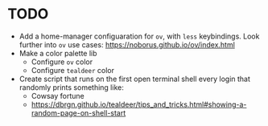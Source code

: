 # TODO

* Add a home-manager configuaration for `ov`, with `less` keybindings. Look further into `ov` use cases: https://noborus.github.io/ov/index.html
* Make a color palette lib
  * Configure `ov` color
  * Configure `tealdeer` color
* Create script that runs on the first open terminal shell every login that randomly prints something like:
  * Cowsay fortune
  * https://dbrgn.github.io/tealdeer/tips_and_tricks.html#showing-a-random-page-on-shell-start
